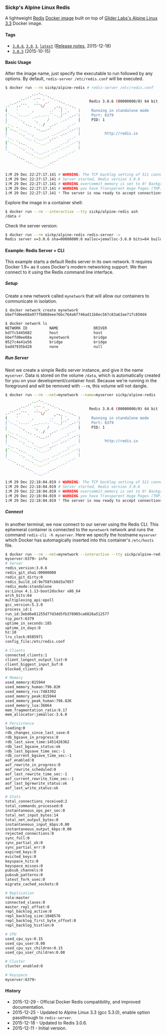 ### Sickp's Alpine Linux Redis

A lightweight [Redis][redis] [Docker image][alpine_redis] built on top of [Glider Labs's Alpine Linux 3.3][gliderlabs_alpine] Docker image.


#### Tags

* [`3.0.6`][dockerfile_3_0_6], [`3.0`][dockerfile_3_0_6], [`3`][dockerfile_3_0_6], [`latest`][dockerfile_3_0_6] ([Release notes][redis_changes], 2015-12-18)
* [`3.0.5`][dockerfile_3_0_5] (2015-10-15)


#### Basic Usage

After the image name, just specify the executable to run followed by any options. By default, `redis-server /etc/redis.conf` will be executed.

```sh
$ docker run --rm sickp/alpine-redis # redis-server /etc/redis.conf
              _._                                                  
         _.-``__ ''-._                                             
    _.-``    `.  `_.  ''-._           Redis 3.0.6 (00000000/0) 64 bit
.-`` .-```.  ```\/    _.,_ ''-._                                   
(    '      ,       .-`  | `,    )     Running in standalone mode
|`-._`-...-` __...-.``-._|'` _.-'|     Port: 6379
|    `-._   `._    /     _.-'    |     PID: 1
`-._    `-._  `-./  _.-'    _.-'                                   
|`-._`-._    `-.__.-'    _.-'_.-'|                                  
|    `-._`-._        _.-'_.-'    |           http://redis.io        
`-._    `-._`-.__.-'_.-'    _.-'                                   
|`-._`-._    `-.__.-'    _.-'_.-'|                                  
|    `-._`-._        _.-'_.-'    |                                  
`-._    `-._`-.__.-'_.-'    _.-'                                   
    `-._    `-.__.-'    _.-'                                       
        `-._        _.-'                                           
            `-.__.-'                                               

1:M 29 Dec 22:27:17.141 # WARNING: The TCP backlog setting of 511 cannot be enforced because /proc/sys/net/core/somaxconn is set to the lower value of 128.
1:M 29 Dec 22:27:17.141 # Server started, Redis version 3.0.6
1:M 29 Dec 22:27:17.141 # WARNING overcommit_memory is set to 0! Background save may fail under low memory condition. To fix this issue add 'vm.overcommit_memory = 1' to /etc/sysctl.conf and then reboot or run the command 'sysctl vm.overcommit_memory=1' for this to take effect.
1:M 29 Dec 22:27:17.141 # WARNING you have Transparent Huge Pages (THP) support enabled in your kernel. This will create latency and memory usage issues with Redis. To fix this issue run the command 'echo never > /sys/kernel/mm/transparent_hugepage/enabled' as root, and add it to your /etc/rc.local in order to retain the setting after a reboot. Redis must be restarted after THP is disabled.
1:M 29 Dec 22:27:17.141 * The server is now ready to accept connections on port 6379
```

Explore the image in a container shell:

```sh
$ docker run --rm --interactive --tty sickp/alpine-redis ash
/data #
```

Check the server version:

```sh
$ docker run --rm sickp/alpine-redis redis-server -v
Redis server v=3.0.6 sha=00000000:0 malloc=jemalloc-3.6.0 bits=64 build=9e758fcb6d3a7057
```


#### Example: Redis Server + CLI

This example starts a default Redis server in its own network. It requires Docker 1.9+ as it uses Docker's modern
networking support. We then connect to it using the Redis command line interface.

##### Setup

Create a new network called `mynetwork` that will allow our containers to communicate in isolation.

```sh
$ docker network create mynetwork
bbeffd0ee68a977fb868eee76bc764a6f746ad11b8ec567c83a63ae71fc850d4

$ docker network ls
NETWORK ID          NAME                DRIVER
bd7fc5445682        host                host                
bbeffd0ee68a        mynetwork           bridge              
0527c4e41e56        bridge              bridge              
bad47935bd28        none                null  
```

##### Run Server

Next we create a simple Redis server instance, and give it the name `myserver`. Data is stored on the volume `/data`, which is automatically created for you on your development/container host. Because we're running in the foreground and will be removed with `--rm`, this volume will not dangle.

```sh
$ docker run --rm --net=mynetwork --name=myserver sickp/alpine-redis
              _._                                                  
         _.-``__ ''-._                                             
    _.-``    `.  `_.  ''-._           Redis 3.0.6 (00000000/0) 64 bit
.-`` .-```.  ```\/    _.,_ ''-._                                   
(    '      ,       .-`  | `,    )     Running in standalone mode
|`-._`-...-` __...-.``-._|'` _.-'|     Port: 6379
|    `-._   `._    /     _.-'    |     PID: 1
`-._    `-._  `-./  _.-'    _.-'                                   
|`-._`-._    `-.__.-'    _.-'_.-'|                                  
|    `-._`-._        _.-'_.-'    |           http://redis.io        
`-._    `-._`-.__.-'_.-'    _.-'                                   
|`-._`-._    `-.__.-'    _.-'_.-'|                                  
|    `-._`-._        _.-'_.-'    |                                  
`-._    `-._`-.__.-'_.-'    _.-'                                   
    `-._    `-.__.-'    _.-'                                       
        `-._        _.-'                                           
            `-.__.-'                                               

1:M 29 Dec 22:18:04.019 # WARNING: The TCP backlog setting of 511 cannot be enforced because /proc/sys/net/core/somaxconn is set to the lower value of 128.
1:M 29 Dec 22:18:04.019 # Server started, Redis version 3.0.6
1:M 29 Dec 22:18:04.019 # WARNING overcommit_memory is set to 0! Background save may fail under low memory condition. To fix this issue add 'vm.overcommit_memory = 1' to /etc/sysctl.conf and then reboot or run the command 'sysctl vm.overcommit_memory=1' for this to take effect.
1:M 29 Dec 22:18:04.019 # WARNING you have Transparent Huge Pages (THP) support enabled in your kernel. This will create latency and memory usage issues with Redis. To fix this issue run the command 'echo never > /sys/kernel/mm/transparent_hugepage/enabled' as root, and add it to your /etc/rc.local in order to retain the setting after a reboot. Redis must be restarted after THP is disabled.
1:M 29 Dec 22:18:04.019 * The server is now ready to accept connections on port 6379
```

##### Connect

In another terminal, we now connect to our server using the Redis CLI. This ephemeral container is connected to the `mynetwork` network and runs the command `redis-cli -h myserver`. Here we specify the hostname `myserver` which Docker has automagically inserted into this container's `/etc/hosts` file.

```sh
$ docker run --rm --net=mynetwork --interactive --tty sickp/alpine-redis redis-cli -h myserver
myserver:6379> info
# Server
redis_version:3.0.6
redis_git_sha1:00000000
redis_git_dirty:0
redis_build_id:9e758fcb6d3a7057
redis_mode:standalone
os:Linux 4.1.13-boot2docker x86_64
arch_bits:64
multiplexing_api:epoll
gcc_version:5.3.0
process_id:1
run_id:3ebd6e81255d77d3dd5fb378905ca6826a512577
tcp_port:6379
uptime_in_seconds:185
uptime_in_days:0
hz:10
lru_clock:8585971
config_file:/etc/redis.conf

# Clients
connected_clients:1
client_longest_output_list:0
client_biggest_input_buf:0
blocked_clients:0

# Memory
used_memory:815944
used_memory_human:796.82K
used_memory_rss:7483392
used_memory_peak:815944
used_memory_peak_human:796.82K
used_memory_lua:36864
mem_fragmentation_ratio:9.17
mem_allocator:jemalloc-3.6.0

# Persistence
loading:0
rdb_changes_since_last_save:0
rdb_bgsave_in_progress:0
rdb_last_save_time:1451426362
rdb_last_bgsave_status:ok
rdb_last_bgsave_time_sec:-1
rdb_current_bgsave_time_sec:-1
aof_enabled:0
aof_rewrite_in_progress:0
aof_rewrite_scheduled:0
aof_last_rewrite_time_sec:-1
aof_current_rewrite_time_sec:-1
aof_last_bgrewrite_status:ok
aof_last_write_status:ok

# Stats
total_connections_received:2
total_commands_processed:0
instantaneous_ops_per_sec:0
total_net_input_bytes:14
total_net_output_bytes:0
instantaneous_input_kbps:0.00
instantaneous_output_kbps:0.00
rejected_connections:0
sync_full:0
sync_partial_ok:0
sync_partial_err:0
expired_keys:0
evicted_keys:0
keyspace_hits:0
keyspace_misses:0
pubsub_channels:0
pubsub_patterns:0
latest_fork_usec:0
migrate_cached_sockets:0

# Replication
role:master
connected_slaves:0
master_repl_offset:0
repl_backlog_active:0
repl_backlog_size:1048576
repl_backlog_first_byte_offset:0
repl_backlog_histlen:0

# CPU
used_cpu_sys:0.15
used_cpu_user:0.08
used_cpu_sys_children:0.15
used_cpu_user_children:0.08

# Cluster
cluster_enabled:0

# Keyspace
myserver:6379>
```


#### History

- 2015-12-29 - Official Docker Redis compatibility, and improved documentation.
- 2015-12-25 - Updated to Alpine Linux 3.3 (gcc 5.3.0), enable option passthrough to `redis-server`.
- 2015-12-18 - Updated to Redis 3.0.6.
- 2015-12-11 - Initial version.

[alpine_redis]:      https://hub.docker.com/r/sickp/alpine-redis/
[gliderlabs_alpine]: https://hub.docker.com/r/gliderlabs/alpine/
[dockerfile_3_0_5]:  https://github.com/sickp/docker-alpine-redis/tree/master/versions/3.0.5/Dockerfile
[dockerfile_3_0_6]:  https://github.com/sickp/docker-alpine-redis/tree/master/versions/3.0.6/Dockerfile
[redis]:             http://redis.io/
[redis_changes]:     https://raw.githubusercontent.com/antirez/redis/3.0/00-RELEASENOTES
